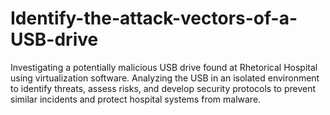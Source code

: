 # Identify-the-attack-vectors-of-a-USB-drive
Investigating a potentially malicious USB drive found at Rhetorical Hospital using virtualization software. Analyzing the USB in an isolated environment to identify threats, assess risks, and develop security protocols to prevent similar incidents and protect hospital systems from malware.
